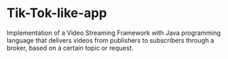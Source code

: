 # Tik-Tok-like-app
Implementation of a Video Streaming Framework with Java programming language that delivers videos from publishers to subscribers through a broker, based on a certain topic or request.
